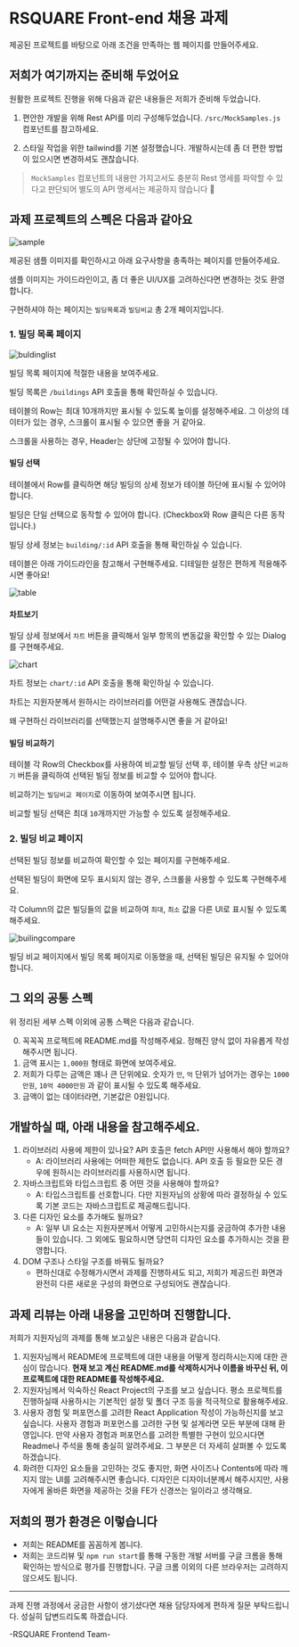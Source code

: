 # RSQUARE Front-end 채용 과제

제공된 프로젝트를 바탕으로 아래 조건을 만족하는 웹 페이지를 만들어주세요.

## 저희가 여기까지는 준비해 두었어요

원활한 프로젝트 진행을 위해 다음과 같은 내용들은 저희가 준비해 두었습니다.

1. 편안한 개발을 위해 Rest API를 미리 구성해두었습니다. `/src/MockSamples.js` 컴포넌트를 참고하세요.

2. 스타일 작업을 위한 tailwind를 기본 설정했습니다. 개발하시는데 좀 더 편한 방법이 있으시면 변경하셔도 괜찮습니다.

> `MockSamples` 컴포넌트의 내용만 가지고서도 충분히 Rest 명세를 파악할 수 있다고 판단되어 별도의 API 명세서는 제공하지 않습니다 🙏

## 과제 프로젝트의 스펙은 다음과 같아요

![sample](./page-flow.png)

제공된 샘플 이미지를 확인하시고 아래 요구사항을 충족하는 페이지를 만들어주세요.

샘플 이미지는 가이드라인이고, 좀 더 좋은 UI/UX를 고려하신다면 변경하는 것도 환영합니다.

구현하셔야 하는 페이지는 `빌딩목록`과 `빌딩비교` 총 2개 페이지입니다.

### 1. 빌딩 목록 페이지

![buldinglist](./buildinglist-page.png)

빌딩 목록 페이지에 적절한 내용을 보여주세요.

빌딩 목록은 `/buildings` API 호출을 통해 확인하실 수 있습니다.

테이블의 Row는 최대 10개까지만 표시될 수 있도록 높이를 설정해주세요. 그 이상의 데이터가 있는 경우, 스크롤이 표시될 수 있으면 좋을 거 같아요.

스크롤을 사용하는 경우, Header는 상단에 고정될 수 있어야 합니다.

#### 빌딩 선택

테이블에서 Row를 클릭하면 해당 빌딩의 상세 정보가 테이블 하단에 표시될 수 있어야 합니다.

빌딩은 단일 선택으로 동작할 수 있어야 합니다. (Checkbox와 Row 클릭은 다른 동작입니다.)

빌딩 상세 정보는 `building/:id` API 호출을 통해 확인하실 수 있습니다.

테이블은 아래 가이드라인을 참고해서 구현해주세요. 디테일한 설정은 편하게 적용해주시면 좋아요!

![table](./table-component.png)

#### 차트보기

빌딩 상세 정보에서 `차트` 버튼을 클릭해서 일부 항목의 변동값을 확인할 수 있는 Dialog를 구현해주세요.

![chart](./chart.png)

차트 정보는 `chart/:id` API 호출을 통해 확인하실 수 있습니다.

차트는 지원자분께서 원하시는 라이브러리를 어떤걸 사용해도 괜찮습니다.

왜 구현하신 라이브러리를 선택했는지 설명해주시면 좋을 거 같아요!

#### 빌딩 비교하기

테이블 각 Row의 Checkbox를 사용하여 비교할 빌딩 선택 후, 테이블 우측 상단 `비교하기` 버튼을 클릭하여 선택된 빌딩 정보를 비교할 수 있어야 합니다.

비교하기는 `빌딩비교 페이지`로 이동하여 보여주시면 됩니다.

비교할 빌딩 선택은 최대 `10`개까지만 가능할 수 있도록 설정해주세요.

### 2. 빌딩 비교 페이지

선택된 빌딩 정보를 비교하여 확인할 수 있는 페이지를 구현해주세요.

선택된 빌딩이 화면에 모두 표시되지 않는 경우, 스크롤을 사용할 수 있도록 구현해주세요.

각 Column의 값은 빌딩들의 값을 비교하여 `최대`, `최소` 값을 다른 UI로 표시될 수 있도록 해주세요.

![builingcompare](./buildingcompare-page.png)

빌딩 비교 페이지에서 빌딩 목록 페이지로 이동했을 때, 선택된 빌딩은 유지될 수 있어야 합니다.

## 그 외의 공통 스펙

위 정리된 세부 스펙 이외에 공통 스펙은 다음과 같습니다.

0. 꼭꼭꼭 프로젝트에 README.md를 작성해주세요. 정해진 양식 없이 자유롭게 작성해주시면 됩니다.
1. 금액 표시는 `1,000원` 형태로 화면에 보여주세요.
2. 저희가 다루는 금액은 꽤나 큰 단위에요. 숫자가 `만`, `억` 단위가 넘어가는 경우는 `1000만원`, `10억 4000만원` 과 같이 표시될 수 있도록 해주세요.
3. 금액이 없는 데이터라면, 기본값은 0원입니다.

## 개발하실 때, 아래 내용을 참고해주세요.

1. 라이브러리 사용에 제한이 있나요? API 호출은 fetch API만 사용해서 해야 할까요?
   - A: 라이브러리 사용에는 어떠한 제한도 없습니다. API 호출 등 필요한 모든 경우에 원하시는 라이브러리를 사용하시면 됩니다.
2. 자바스크립트와 타입스크립트 중 어떤 것을 사용해야 할까요?
   - A: 타입스크립트를 선호합니다. 다만 지원자님의 상황에 따라 결정하실 수 있도록 기본 코드는 자바스크립트로 제공해드립니다.
3. 다른 디자인 요소를 추가해도 될까요?
   - A: 일부 UI 요소는 지원자분께서 어떻게 고민하시는지를 궁금하여 추가한 내용들이 있습니다. 그 외에도 필요하시면 당연히 디자인 요소를 추가하시는 것을 환영합니다.
4. DOM 구조나 스타일 구조를 바꿔도 될까요?
   - 편하신대로 수정해가시면서 과제를 진행하셔도 되고, 저희가 제공드린 화면과 완전히 다른 새로운 구성의 화면으로 구성되어도 괜찮습니다.

## 과제 리뷰는 아래 내용을 고민하며 진행합니다.

저희가 지원자님의 과제를 통해 보고싶은 내용은 다음과 같습니다.

1. 지원자님께서 README에 프로젝트에 대한 내용을 어떻게 정리하시는지에 대한 관심이 많습니다. **현재 보고 계신 README.md를 삭제하시거나 이름을 바꾸신 뒤, 이 프로젝트에 대한 README를 작성해주세요.**
2. 지원자님께서 익숙하신 React Project의 구조를 보고 싶습니다. 평소 프로젝트를 진행하실때 사용하시는 기본적인 설정 및 폴더 구조 등을 적극적으로 활용해주세요.
3. 사용자 경험 및 퍼포먼스를 고려한 React Application 작성이 가능하신지를 보고 싶습니다. 사용자 경험과 퍼포먼스를 고려한 구현 및 설계라면 모든 부분에 대해 환영입니다. 만약 사용자 경험과 퍼포먼스를 고려한 특별한 구현이 있으시다면 Readme나 주석을 통해 충실히 알려주세요. 그 부분은 더 자세히 살펴볼 수 있도록 하겠습니다.
4. 화려한 디자인 요소들을 고민하는 것도 좋지만, 화면 사이즈나 Contents에 따라 깨지지 않는 UI를 고려해주시면 좋습니다. 디자인은 디자이너분께서 해주시지만, 사용자에게 올바른 화면을 제공하는 것을 FE가 신경쓰는 일이라고 생각해요.

## 저희의 평가 환경은 이렇습니다

- 저희는 README를 꼼꼼하게 봅니다.
- 저희는 코드리뷰 및 `npm run start`를 통해 구동한 개발 서버를 구글 크롬을 통해 확인하는 방식으로 평가를 진행합니다. 구글 크롬 이외의 다른 브라우저는 고려하지 않으셔도 됩니다.

---

과제 진행 과정에서 궁금한 사항이 생기셨다면 채용 담당자에게 편하게 질문 부탁드립니다. 성실히 답변드리도록 하겠습니다.

-RSQUARE Frontend Team-
